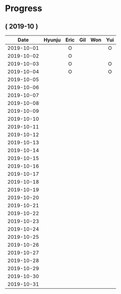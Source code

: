 # Progress

## ( 2019-10 )
| Date       | Hyunju | Eric | Gil | Won | Yui |
| :-:        |:-:     |:-:   |:-:  |:-:  |:-:  |
| 2019-10-01 |        |O     |     |     |O    |
| 2019-10-02 |        |O     |     |     |     |
| 2019-10-03 |        |O     |     |     |O    |
| 2019-10-04 |        |O     |     |     |O    |
| 2019-10-05 |        |      |     |     |     |
| 2019-10-06 |        |      |     |     |     |
| 2019-10-07 |        |      |     |     |     |
| 2019-10-08 |        |      |     |     |     |
| 2019-10-09 |        |      |     |     |     |
| 2019-10-10 |        |      |     |     |     |
| 2019-10-11 |        |      |     |     |     |
| 2019-10-12 |        |      |     |     |     |
| 2019-10-13 |        |      |     |     |     |
| 2019-10-14 |        |      |     |     |     |
| 2019-10-15 |        |      |     |     |     |
| 2019-10-16 |        |      |     |     |     |
| 2019-10-17 |        |      |     |     |     |
| 2019-10-18 |        |      |     |     |     |
| 2019-10-19 |        |      |     |     |     |
| 2019-10-20 |        |      |     |     |     |
| 2019-10-21 |        |      |     |     |     |
| 2019-10-22 |        |      |     |     |     |
| 2019-10-23 |        |      |     |     |     |
| 2019-10-24 |        |      |     |     |     |
| 2019-10-25 |        |      |     |     |     |
| 2019-10-26 |        |      |     |     |     |
| 2019-10-27 |        |      |     |     |     |
| 2019-10-28 |        |      |     |     |     |
| 2019-10-29 |        |      |     |     |     |
| 2019-10-30 |        |      |     |     |     |
| 2019-10-31 |        |      |     |     |     |
